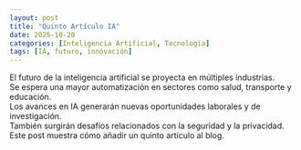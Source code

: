 ```yaml
---
layout: post
title: "Quinto Artículo IA"
date: 2025-10-20
categories: [Inteligencia Artificial, Tecnología]
tags: [IA, futuro, innovación]
---
```


El futuro de la inteligencia artificial se proyecta en múltiples industrias.  
Se espera una mayor automatización en sectores como salud, transporte y educación.  
Los avances en IA generarán nuevas oportunidades laborales y de investigación.  
También surgirán desafíos relacionados con la seguridad y la privacidad.  
Este post muestra cómo añadir un quinto artículo al blog.
